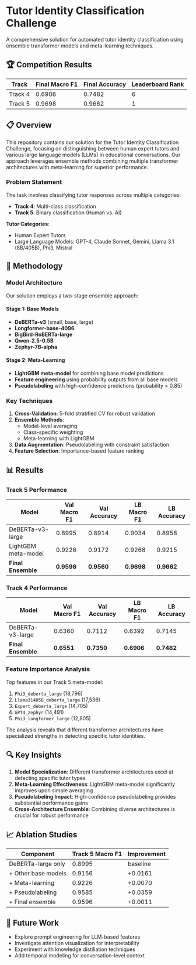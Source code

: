 # Tutor Identity Classification Challenge

A comprehensive solution for automated tutor identity classification using ensemble transformer models and meta-learning techniques.

## 🏆 Competition Results

| Track | Final Macro F1 | Final Accuracy | Leaderboard Rank |
|-------|---------------|----------------|------------------|
| Track 4 | 0.6906 | 0.7482 | 6 |
| Track 5 | 0.9698 | 0.9662 | 1 |

## 📋 Overview

This repository contains our solution for the Tutor Identity Classification Challenge, focusing on distinguishing between human expert tutors and various large language models (LLMs) in educational conversations. Our approach leverages ensemble methods combining multiple transformer architectures with meta-learning for superior performance.

### Problem Statement

The task involves classifying tutor responses across multiple categories:
- **Track 4**: Multi-class classification 
- **Track 5**: Binary classification (Human vs. AI)

**Tutor Categories**:
- Human Expert Tutors
- Large Language Models: GPT-4, Claude Sonnet, Gemini, Llama 3.1 (8B/405B), Phi3, Mistral

## 🚀 Methodology

### Model Architecture

Our solution employs a two-stage ensemble approach:

#### Stage 1: Base Models
- **DeBERTa-v3** (small, base, large)
- **Longformer-base-4096**
- **BigBird-RoBERTa-large** 
- **Qwen-2.5-0.5B**
- **Zephyr-7B-alpha**

#### Stage 2: Meta-Learning
- **LightGBM meta-model** for combining base model predictions
- **Feature engineering** using probability outputs from all base models
- **Pseudolabeling** with high-confidence predictions (probability > 0.85)

### Key Techniques

1. **Cross-Validation**: 5-fold stratified CV for robust validation
2. **Ensemble Methods**: 
   - Model-level averaging
   - Class-specific weighting
   - Meta-learning with LightGBM
3. **Data Augmentation**: Pseudolabeling with constraint satisfaction
4. **Feature Selection**: Importance-based feature ranking

## 📊 Results

### Track 5 Performance
| Model | Val Macro F1 | Val Accuracy | LB Macro F1 | LB Accuracy |
|-------|-------------|-------------|-------------|-------------|
| DeBERTa-v3-large | 0.8995 | 0.8914 | 0.9034 | 0.8958 |
| LightGBM meta-model | 0.9226 | 0.9172 | 0.9268 | 0.9215 |
| **Final Ensemble** | **0.9596** | **0.9560** | **0.9698** | **0.9662** |

### Track 4 Performance
| Model | Val Macro F1 | Val Accuracy | LB Macro F1 | LB Accuracy |
|-------|-------------|-------------|-------------|-------------|
| DeBERTa-v3-large | 0.6360 | 0.7112 | 0.6392 | 0.7145 |
| **Final Ensemble** | **0.6551** | **0.7350** | **0.6906** | **0.7482** |

### Feature Importance Analysis

Top features in our Track 5 meta-model:
1. `Phi3_deberta_large` (18,796)
2. `Llama31405B_deberta_large` (17,536) 
3. `Expert_deberta_large` (14,705)
4. `GPT4_zephyr` (14,491)
5. `Phi3_longformer_large` (12,805)

The analysis reveals that different transformer architectures have specialized strengths in detecting specific tutor identities.

## 🔍 Key Insights

1. **Model Specialization**: Different transformer architectures excel at detecting specific tutor types
2. **Meta-Learning Effectiveness**: LightGBM meta-model significantly improves upon simple averaging
3. **Pseudolabeling Impact**: High-confidence pseudolabeling provides substantial performance gains
4. **Cross-Architecture Ensemble**: Combining diverse architectures is crucial for robust performance

## 📈 Ablation Studies

| Component | Track 5 Macro F1 | Improvement |
|-----------|------------------|-------------|
| DeBERTa-large only | 0.8995 | baseline |
| + Other base models | 0.9156 | +0.0161 |
| + Meta-learning | 0.9226 | +0.0070 |
| + Pseudolabeling | 0.9585 | +0.0359 |
| + Final ensemble | 0.9596 | +0.0011 |

## 🚀 Future Work

- Explore prompt engineering for LLM-based features
- Investigate attention visualization for interpretability  
- Experiment with knowledge distillation techniques
- Add temporal modeling for conversation-level context

